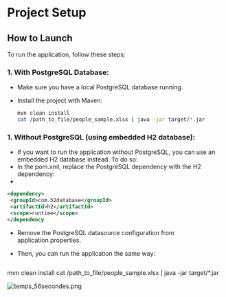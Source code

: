 # Project Setup

## How to Launch

To run the application, follow these steps:

### 1. **With PostgreSQL Database:**
- Make sure you have a local PostgreSQL database running.
- Install the project with Maven:

   ```bash
   mvn clean install
  cat /path_to_file/people_sample.xlsx | java -jar target/*.jar
  ```

### 1. **Without PostgreSQL (using embedded H2 database):**
- If you want to run the application without PostgreSQL, you can use an embedded H2 database instead. To do so:
- In the pom.xml, replace the PostgreSQL dependency with the H2 dependency:
- 
 ```xml
<dependency>
  <groupId>com.h2database</groupId>
  <artifactId>h2</artifactId>
  <scope>runtime</scope>
</dependency
``` 
- Remove the PostgreSQL datasource configuration from application.properties.
- Then, you can run the application the same way:


   ```bash
 mvn clean install
cat /path_to_file/people_sample.xlsx | java -jar target/*.jar


![temps_56secondes.png](../../../Pictures/temps_56secondes.png)
